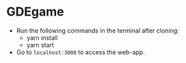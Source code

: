 # GDEgame

<!-- ## Instructions to setup
Followed: `https://blog.miguelgrinberg.com/post/how-to-create-a-react--flask-project` -->

<!-- - Install the dependencies mentioned at the top of the page:
  -install nodejs as mentioned above
  - run 'npm install -g yarn' for yarn
- Check if usr/bin/npm exists
- If it doesn't exist, try using aptitude to install npm -->
<!-- - Delete the venv folder in backend -->
- Run the following commands in the terminal after cloning:
  <!-- - git clone repo url
  - npm install react-bootstrap bootstrap
  - cd backend
  - python3 -m venv venv
  - source venv/bin/activate
  - pip install flask python-dotenv
  - flask run    { To check if flask is installled correctly & working . Proceed with  Ctrl+c to stop }  
  - cd .. {Back to the main folder }
  - yarn
  - yarn add node-sass
  - yarn add bootstrap
  - yarn add react-countdown
  - yarn add react-select
  <!-- - yarn start-back  -->
  <!-- - Open another terminal in the main folder and run the following in the new terminal: -->
  <!-- - yarn add tinyqueue -->
  <!-- - yarn start-front -->
  - yarn install
  - yarn start
- Go to `localhost:3000` to access the web-app.
<br>

